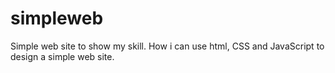 # simpleweb
Simple web site to show my skill. How i can use html, CSS and JavaScript to design a simple web site.
